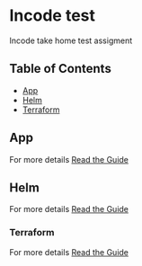 # Incode test

Incode take home test assigment

## Table of Contents

- [App](#App)
- [Helm](#Helm)
- [Terraform](#Terraform)


## App


For more details  [Read the Guide](docs/app-README.md)


## Helm


For more details  [Read the Guide](docs/helm-README.md)

### Terraform


For more details  [Read the Guide](docs/terraform-README.md)